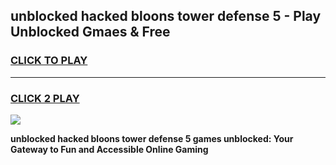 
## unblocked hacked bloons tower defense 5 - Play Unblocked Gmaes & Free
<h3>
<a href="https://news.freeplayer.one?title=unblocked_hacked_bloons_tower_defense_5&ref=16F">CLICK TO PLAY</a></h3>
<hr>

<h3>
<a href="https://news.freeplayer.one?title=unblocked_hacked_bloons_tower_defense_5&ref=16F">CLICK 2 PLAY</a>
  
</h3>

<a href="https://news.freeplayer.one?title=unblocked_hacked_bloons_tower_defense_5&ref=16F/"><img src="https://clearcache.store/games.png"></a>


**unblocked hacked bloons tower defense 5 games unblocked: Your Gateway to Fun and Accessible Online Gaming**
